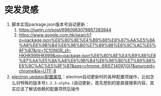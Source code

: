 # 突发灵感

1. 脚本实现package.json版本号自动更新：
   1. https://juejin.cn/post/6960983079867383844
   2. https://www.google.com.hk/search?q=package.json%E6%80%8E%E4%B9%88%E8%87%AA%E5%8A%A8%E6%9B%B4%E6%96%B0%E7%89%88%E6%9C%AC%E5%8F%B7&rlz=1C1ONGR_zh-HKHK999HK999&oq=package.json%E6%80%8E%E4%B9%88%E8%87%AA%E5%8A%A8%E6%9B%B4%E6%96%B0%E7%89%88%E6%9C%AC%E5%8F%B7&aqs=chrome..69i57.14097j0j7&sourceid=chrome&ie=UTF-8
2. [electron updator配置属性](https://www.google.com.hk/search?q=electron-updater+config&newwindow=1&ei=Kf6GYq7iHuuHr7wPs-eRuAY&ved=0ahUKEwjumtOdhe33AhXrw4sBHbNzBGcQ4dUDCA4&uact=5&oq=electron-updater+config&gs_lcp=Cgdnd3Mtd2l6EAMyBAgAEB4yBAgAEB46BwgAEEcQsAM6BQgAEIAEOgYIABAeEAg6CAgAEB4QDxAISgQIQRgASgQIRhgAUKsDWMIPYLEXaAFwAXgAgAHSAogBlA-SAQcwLjIuNC4ymAEAoAEByAEKwAEB&sclient=gws-wiz)：electron自动更新时的各种配置项操作，比如怎么对特殊的版本号`1.2.3-alpha.1`自动更新，首先想到的是直接搜索内容，其实应该了解该依赖的配置项然后操作